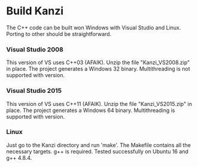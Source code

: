 Build Kanzi
===========

The C++ code can be built won Windows with Visual Studio and Linux.
Porting to other should be straightforward.

### Visual Studio 2008
This version of VS uses C++03 (AFAIK). Unzip the file "Kanzi_VS2008.zip" in place.
The project generates a Windows 32 binary. Multithreading is not supported with version.


### Visual Studio 2015
This version of VS uses C++11 (AFAIK). Unzip the file "Kanzi_VS2015.zip" in place.
The project generates a Windows 64 binary. Multithreading is supported with version.

### Linux
Just go to the Kanzi directory and run 'make'. The Makefile contains all the necessary
targets. g++ is required. Tested successfully on Ubuntu 16 and g++ 4.8.4.
